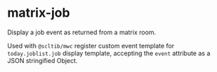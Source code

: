 # matrix-job

Display a job event as returned from a matrix room.

Used with `@scltib/mwc` register custom event template for
`today.joblist.job` display template, accepting the `event` attribute
as a JSON stringified Object.
